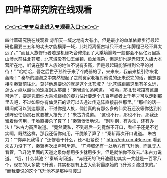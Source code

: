 # 四叶草研究院在线观看

### <a href="https://github.com/asidw/xian/issues/1">👉👉👉♥♥点此进入♥观看入口👈👉👉</a>

四叶草研究院在线观看
赤阳天一域之地有大有小，但是最小的单单依靠步行最起码也需要三五年的功夫才能横穿一域，此处距离恒古域只不过三年脚程已经不算太远了。”
    “而且人族修行者若是机缘巧合修炼到了大乘境巅峰一般都会不远亿万里跋山涉水前往北苍域，北苍域没有仙王坐镇，鱼龙混杂，但是却也是赤阳天人族大本营所在地，听说在那里人族的地位不说有多高，但是最起码能够得到公平的对待！”
    “哈哈哈，吾之后世子孙终于来了个成器的了，来来来，我前来接引你来北轰隆！”
    秦斩的脑海之中突然想起了之前秦家老祖对他说的还未说完的话，他想要接引秦斩前往北，莫非他想要说的就是这个北苍域？
    “北苍域距离这里有多么远，怎么才能以最快的速度到达那里！”秦斩连忙追问道。
    “哎呦，那北苍域距离这里可远了，要是凭借你大乘境巅峰的脚力估计要走个几百年或者上千年才可以走到那里去吧，不过如果你有仙灵石的话可以去通过传送阵直接前往那里。”
    “那样的话一瞬间就可以到达那里，不过你是人族，倘若真的有那么多的仙灵石还没等你达到传送阵恐怕仙灵石就要被人抢光了！”朱古力说道。
    “这也不行，那也不行，那我还留着你何用，干脆直接杀了算了！”秦斩愤愤地说。
    “别别别，有办法，还有办法！”朱古力高声说道。
    “竟然藏私，不到最后一刻竟然不开口，看样子还是不老实啊，既然这样，那我还留你何用，干脆杀了算了！”秦斩再次开口说道。
    朱古力：“”你弄死我得了
    “还愣着干什么，还不赶紧说！”
    http://edu.cn.46ce.cn
    看到朱古力没下了，秦斩再次出声呵斥道。
    “广坤域还有一处地方有飞升池，而且无人看管，飞升池里面的天道之泉你想用多少就用多少，但是就怕你不敢去。”朱古力说道。
    “哦，什么城池？”秦斩询问道。
    “赤阳天的飞升池最初其实一共就是一百零八个，现在的大多数飞升池，其实都是有上古大仙将最原始的飞升池引渡过来的。”
    “而我要说的这个飞升池不是那种引渡过
